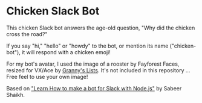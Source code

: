 # Chicken Slack Bot

This chicken Slack bot answers the age-old question, "Why did the chicken cross the road?"

If you say "hi," "hello" or "howdy" to the bot, or mention its name ("chicken-bot"), it will respond with a chicken emoji!

For my bot's avatar, I used the image of a rooster by Fayforest Faces, resized for VX/Ace by [Granny's Lists](http://forums.rpgmakerweb.com/index.php?/topic/30456-grannys-lists-vxace-animal-sprites). It's not included in this repository ... Free feel to use your own image!

Based on ["Learn How to make a bot for Slack with Node.js"](https://www.eduonix.com/blog/web-programming-tutorials/learn-make-bot-slack-node-js) by Sabeer Shaikh.